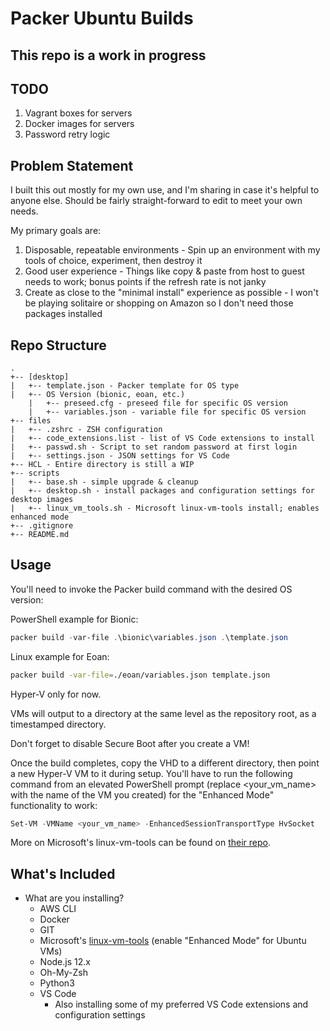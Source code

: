 # Packer Ubuntu Builds

## This repo is a work in progress

## TODO

1) Vagrant boxes for servers
2) Docker images for servers
3) Password retry logic

## Problem Statement

I built this out mostly for my own use, and I'm sharing in case it's helpful to anyone else. Should be fairly straight-forward to edit to meet your own needs.

My primary goals are:

1. Disposable, repeatable environments - Spin up an environment with my tools of choice, experiment, then destroy it
2. Good user experience - Things like copy & paste from host to guest needs to work; bonus points if the refresh rate is not janky
3. Create as close to the "minimal install" experience as possible - I won't be playing solitaire or shopping on Amazon so I don't need those packages installed

## Repo Structure

```ascii
.
+-- [desktop]
|   +-- template.json - Packer template for OS type
|   +-- OS Version (bionic, eoan, etc.)
    |   +-- preseed.cfg - preseed file for specific OS version
    |   +-- variables.json - variable file for specific OS version
+-- files
|   +-- .zshrc - ZSH configuration
|   +-- code_extensions.list - list of VS Code extensions to install
|   +-- passwd.sh - Script to set random password at first login
|   +-- settings.json - JSON settings for VS Code
+-- HCL - Entire directory is still a WIP
+-- scripts
|   +-- base.sh - simple upgrade & cleanup
|   +-- desktop.sh - install packages and configuration settings for desktop images
|   +-- linux_vm_tools.sh - Microsoft linux-vm-tools install; enables enhanced mode
+-- .gitignore
+-- README.md
```

## Usage

You'll need to invoke the Packer build command with the desired OS version:

PowerShell example for Bionic:

```powershell
packer build -var-file .\bionic\variables.json .\template.json
```

Linux example for Eoan:

```bash
packer build -var-file=./eoan/variables.json template.json
```

Hyper-V only for now.

VMs will output to a directory at the same level as the repository root, as a timestamped directory.

Don't forget to disable Secure Boot after you create a VM!

Once the build completes, copy the VHD to a different directory, then point a new Hyper-V VM to it during setup. You'll have to run the following command from an elevated PowerShell prompt (replace <your_vm_name> with the name of the VM you created) for the "Enhanced Mode" functionality to work:

```powershell
Set-VM -VMName <your_vm_name> -EnhancedSessionTransportType HvSocket
```

More on Microsoft's linux-vm-tools can be found on [their repo](https://github.com/microsoft/linux-vm-tools).

## What's Included

- What are you installing?
  - AWS CLI
  - Docker
  - GIT
  - Microsoft's [linux-vm-tools](https://github.com/microsoft/linux-vm-tools) (enable "Enhanced Mode" for Ubuntu VMs)
  - Node.js 12.x
  - Oh-My-Zsh
  - Python3
  - VS Code
    - Also installing some of my preferred VS Code extensions and configuration settings
